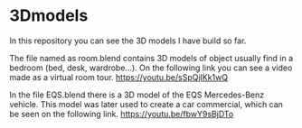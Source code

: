 # 3Dmodels

In this repository you can see the 3D models I have build so far. 

The file named as room.blend contains 3D models of object usually find in a bedroom (bed, desk, wardrobe...). On the following link you can see a video made as a virtual room tour. https://youtu.be/sSpQjIKk1wQ

In the file EQS.blend there is a 3D model of the EQS Mercedes-Benz vehicle. This model was later used to create a car commercial, which can be seen on the following link. https://youtu.be/fbwY9sBjDTo
